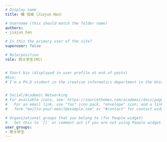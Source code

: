 ```yaml
---
# Display name
title: 韓 佳峻（Jiajun Han）

# Username (this should match the folder name)
authors: 
- jiajun_han

# Is this the primary user of the site?
superuser: false

# Role/position
role: 修士学生(M1)


# Short bio (displayed in user profile at end of posts)
#bio: 
# I'm a Ph.D student in the creative informatics department in the University of Tokyo


# Social/Academic Networking
# For available icons, see: https://sourcethemes.com/academic/docs/page-builder/#icons
#   For an email link, use "fas" icon pack, "envelope" icon, and a link in the
#   form "mailto:your-email@example.com" or "#contact" for contact widget.

# Organizational groups that you belong to (for People widget)
#   Set this to `[]` or comment out if you are not using People widget.
user_groups:
- 修士学生
---
```


